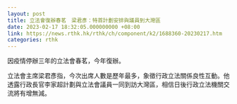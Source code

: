 ```yaml
---
layout: post
title: 立法會復辦春茗　梁君彥：特首計劃安排與議員到大灣區
date: 2023-02-17 18:32:05.000000000 +08:00
link: https://news.rthk.hk/rthk/ch/component/k2/1688360-20230217.htm
categories: rthk
---
```


因疫情停辦三年的立法會春茗，今年復辦。

立法會主席梁君彥指，今次出席人數是歷年最多，象徵行政立法關係良性互動。他透露行政長官李家超計劃與立法會議員一同到訪大灣區，相信日後行政立法機關交流將有增無減。
